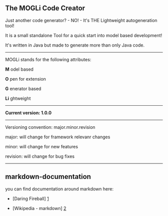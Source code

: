 ﻿The MOGLi Code Creator
--------------

Just another code generator? - NO! - It's THE Lightweight autogeneration tool! 

It is a small standalone Tool for a quick start into model based development!

It's written in Java but made to generate more than only Java code.  

* * *

MOGLi stands for the following attributes: 

**M**  odel based

**O**  pen for extension

**G**  enerator based

**Li**  ghtweight  


* * *


**Current version: 1.0.0**  

* * *


Versioning convention: major.minor.revision

major:    will change for framework relevanr changes 

minor:    will change for new features

revision: will change for bug fixes


* * *


markdown-documentation
--------------
you can find documentation around markdown here:
- [Daring Fireball] [1]
- [Wikipedia - markdown] [2]

  [1]: http://daringfireball.net/projects/markdown/syntax
  [2]: http://en.wikipedia.org/wiki/Markdown